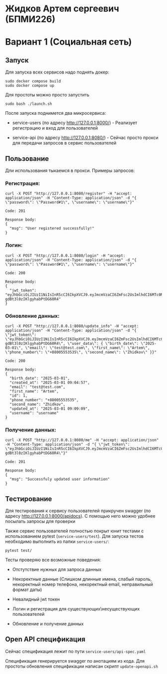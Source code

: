 # Жидков Артем сергеевич (БПМИ226)
# Вариант 1 (Социальная сеть)

## Запуск

Для запуска всех сервисов надо поднять докер:

```
sudo docker compose build
sudo docker compose up
```

Для простоты можно просто запустить

```
sudo bash ./launch.sh
```

После запуска поднимется два микросервиса:

* service-users (по адресу http://127.0.0.1:8000/) - Реализует регистрацию и вход для пользователей

* service-api (по адресу http://127.0.0.1:8080/) - Сейчас просто прокси для передачи запросов в сервис пользователей

## Пользование

Дли использования тыкаемся в прокси. Примеры запросов:

### Регистрация:

```
curl -X POST "http://127.0.0.1:8080/register" -H "accept: application/json" -H "Content-Type: application/json" -d "{ \"password\": \"Password#1\", \"username\": \"username\"}"
```

```
Code: 201

Response body:
{
  "msg": "User registered successfully!"
}
```

### Логин:

```
curl -X POST "http://127.0.0.1:8080/login" -H "accept: application/json" -H "Content-Type: application/json" -d "{ \"password\": \"Password#1\", \"username\": \"username\"}"
```

```
Code: 200

Response body:
{
  "jwt_token": "eyJhbGciOiJIUzI1NiIsInR5cCI6IkpXVCJ9.eyJmcmVzaCI6ZmFsc2UsImlhdCI6MTc0MDgxOTk3OSwianRpIjoiMjhiMmU2MGMtYWUxZi00NDI2LWE4MGQtODUwMTViMGFiYzY1IiwidHlwZSI6ImFjY2VzcyIsInN1YiI6InVzZXJuYW1lIiwibmJmIjoxNzQwODE5OTc5LCJjc3JmIjoiZDI3MzNkZGItNDFiNi00YTAyLTg3YTMtN2YwNDU2ZDkyNmJmIiwiZXhwIjoxNzQwODIwODc5fQ.rSj4oj5GzeJpcsuouu-gdBt3l0zIKlgyhabPtDG60R4"
}
```

### Обновление данных:

```
curl -X POST "http://127.0.0.1:8080/update_info" -H "accept: application/json" -H "Content-Type: application/json" -d "{ \"jwt_token\": \"eyJhbGciOiJIUzI1NiIsInR5cCI6IkpXVCJ9.eyJmcmVzaCI6ZmFsc2UsImlhdCI6MTc0MDgxOTk3OSwianRpIjoiMjhiMmU2MGMtYWUxZi00NDI2LWE4MGQtODUwMTViMGFiYzY1IiwidHlwZSI6ImFjY2VzcyIsInN1YiI6InVzZXJuYW1lIiwibmJmIjoxNzQwODE5OTc5LCJjc3JmIjoiZDI3MzNkZGItNDFiNi00YTAyLTg3YTMtN2YwNDU2ZDkyNmJmIiwiZXhwIjoxNzQwODIwODc5fQ.rSj4oj5GzeJpcsuouu-gdBt3l0zIKlgyhabPtDG60R4\", \"user_data\": { \"birth_date\": \"2025-03-01\", \"email\": \"test@test.com\", \"first_name\": \"Artem\", \"phone_number\": \"+88005553535\", \"second_name\": \"Zhidkov\" }}"
```

```
Code: 200

Response body:
{
  "birth_date": "2025-03-01",
  "created_at": "2025-03-01 09:04:57",
  "email": "test@test.com",
  "first_name": "Artem",
  "id": 1,
  "phone_number": "+88005553535",
  "second_name": "Zhidkov",
  "updated_at": "2025-03-01 09:09:09",
  "username": "username"
}
```

### Получение данных:

```
curl -X POST "http://127.0.0.1:8080/me" -H "accept: application/json" -H "Content-Type: application/json" -d "{ \"jwt_token\": \"eyJhbGciOiJIUzI1NiIsInR5cCI6IkpXVCJ9.eyJmcmVzaCI6ZmFsc2UsImlhdCI6MTc0MDgxOTk3OSwianRpIjoiMjhiMmU2MGMtYWUxZi00NDI2LWE4MGQtODUwMTViMGFiYzY1IiwidHlwZSI6ImFjY2VzcyIsInN1YiI6InVzZXJuYW1lIiwibmJmIjoxNzQwODE5OTc5LCJjc3JmIjoiZDI3MzNkZGItNDFiNi00YTAyLTg3YTMtN2YwNDU2ZDkyNmJmIiwiZXhwIjoxNzQwODIwODc5fQ.rSj4oj5GzeJpcsuouu-gdBt3l0zIKlgyhabPtDG60R4\"}"
```

```
Code: 201

Response body:
{
  "msg": "Successfuly updated user information"
}
```

## Тестирование

Для тестирования к сервису пользователей прикручен swagger (по адресу http://127.0.0.1:8000/apidocs). С помощью него можно удобнее посылать запросы для проверки

Также сервис пользователей полностью покрыт юнит тестами с использованием pytest (```service-users/test```). Для запуска тестов необходимо выполнить из папки ```service-users/```:

```
pytest test/
```

Тесты проверяю все возможные поведения:

* Отстутствие нужных для запроса данных

* Некоректные данные (Слишком длинные имена, слабый пароль, некоректный номер телефона, некоректный email, неправильный формат даты)

* Невалидный jwt токен

* Логин и регистрация для существующих\несуществующих пользователей

* Обновление и получение данных

## Open API спецификация

Сейчас спецификация лежит по пути ```service-users/api-spec.yaml```

Спецификация генерируется swagger по анотациям из кода. Для простоты обновления спецификации написан скрипт ```update-openapi.sh```
